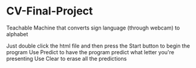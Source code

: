 # CV-Final-Project
 Teachable Machine that converts sign language (through webcam) to alphabet

 Just double click the html file and then press the Start button to begin the program
 Use Predict to have the program predict what letter you're presenting
 Use Clear to erase all the predictions
